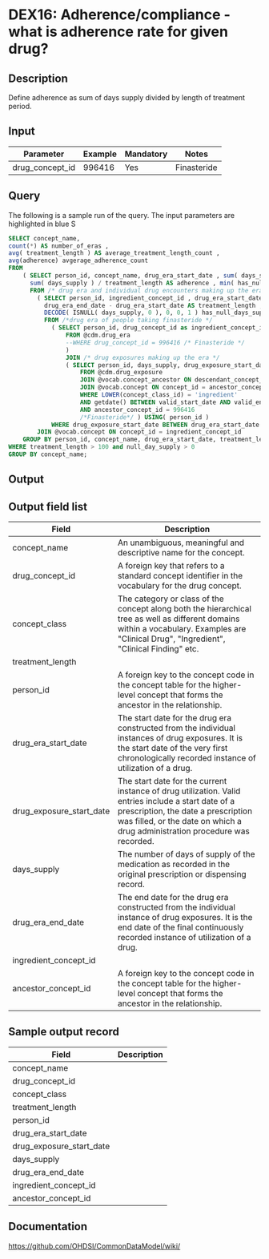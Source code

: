 <!---
Group:drug exposure
Name:DEX16 Adherence/compliance - what is adherence rate for given drug?
Author:Patrick Ryan
CDM Version: 5.0
-->

# DEX16: Adherence/compliance - what is adherence rate for given drug?

## Description
Define adherence as sum of days supply divided by length of treatment period.

## Input

|  Parameter |  Example |  Mandatory |  Notes |
| --- | --- | --- | --- |
| drug_concept_id | 996416 | Yes | Finasteride |

## Query
The following is a sample run of the query. The input parameters are highlighted in  blue  S

```sql
SELECT concept_name,
count(*) AS number_of_eras ,
avg( treatment_length ) AS average_treatment_length_count ,
avg(adherence) avgerage_adherence_count
FROM
    ( SELECT person_id, concept_name, drug_era_start_date , sum( days_supply ), treatment_length ,
      sum( days_supply ) / treatment_length AS adherence , min( has_null_days_supply ) AS null_day_supply
      FROM /* drug era and individual drug encounters making up the era */
        ( SELECT person_id, ingredient_concept_id , drug_era_start_date, drug_era_end_date ,
          drug_era_end_date - drug_era_start_date AS treatment_length , drug_exposure_start_date , days_supply ,
          DECODE( ISNULL( days_supply, 0 ), 0, 0, 1 ) has_null_days_supply
          FROM /*drug era of people taking finasteride */
            ( SELECT person_id, drug_concept_id as ingredient_concept_id , drug_era_start_date, drug_era_end_date
                FROM @cdm.drug_era
                --WHERE drug_concept_id = 996416 /* Finasteride */
                )
                JOIN /* drug exposures making up the era */
                ( SELECT person_id, days_supply, drug_exposure_start_date
                    FROM @cdm.drug_exposure
                    JOIN @vocab.concept_ancestor ON descendant_concept_id = drug_concept_id
                    JOIN @vocab.concept ON concept_id = ancestor_concept_id
                    WHERE LOWER(concept_class_id) = 'ingredient'
                    AND getdate() BETWEEN valid_start_date AND valid_end_date
                    AND ancestor_concept_id = 996416
                    /*Finasteride*/ ) USING( person_id )
            WHERE drug_exposure_start_date BETWEEN drug_era_start_date AND drug_era_end_date )
        JOIN @vocab.concept ON concept_id = ingredient_concept_id 
    GROUP BY person_id, concept_name, drug_era_start_date, treatment_length )
WHERE treatment_length > 100 and null_day_supply > 0
GROUP BY concept_name;
```

## Output


## Output field list

|  Field |  Description |
| --- | --- |
| concept_name | An unambiguous, meaningful and descriptive name for the concept. |
| drug_concept_id | A foreign key that refers to a standard concept identifier in the vocabulary for the drug concept. |
| concept_class | The category or class of the concept along both the hierarchical tree as well as different domains within a vocabulary. Examples are "Clinical Drug", "Ingredient", "Clinical Finding" etc. |
| treatment_length |   |
| person_id | A foreign key to the concept code in the concept table for the higher-level concept that forms the ancestor in the relationship. |
| drug_era_start_date | The start date for the drug era constructed from the individual instances of drug exposures. It is the start date of the very first chronologically recorded instance of utilization of a drug. |
| drug_exposure_start_date | The start date for the current instance of drug utilization. Valid entries include a start date of a prescription, the date a prescription was filled, or the date on which a drug administration procedure was recorded. |
| days_supply | The number of days of supply of the medication as recorded in the original prescription or dispensing record. |
| drug_era_end_date | The end date for the drug era constructed from the individual instance of drug exposures. It is the end date of the final continuously recorded instance of utilization of a drug. |
| ingredient_concept_id |   |
| ancestor_concept_id | A foreign key to the concept code in the concept table for the higher-level concept that forms the ancestor in the relationship. |


## Sample output record

|  Field |  Description |
| --- | --- |
| concept_name |   |
| drug_concept_id |   |
| concept_class |   |
| treatment_length |   |
| person_id |   |
| drug_era_start_date |   |
| drug_exposure_start_date |   |
| days_supply |   |
| drug_era_end_date |   |
| ingredient_concept_id |   |
| ancestor_concept_id |   |

## Documentation
https://github.com/OHDSI/CommonDataModel/wiki/

